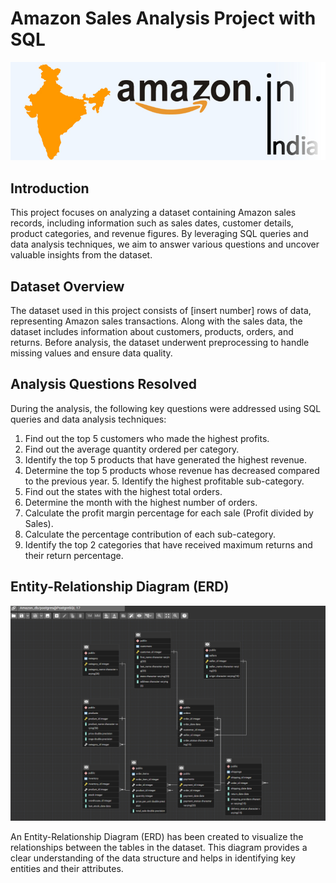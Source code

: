  # Amazon Sales Analysis Project with SQL 
 ![Banner Image](https://github.com/shreyan54/Amazon-Sales-EDA/blob/e1509995d180b31399411c67520f34049dee5d85/amazon_india_wide_image-3.jpg)


## Introduction
This project focuses on analyzing a dataset containing Amazon sales records, including information such as sales dates, customer details, product categories, and revenue figures. By leveraging SQL queries and data analysis techniques, we aim to answer various questions and uncover valuable insights from the dataset.

## Dataset Overview
The dataset used in this project consists of [insert number] rows of data, representing Amazon sales transactions. Along with the sales data, the dataset includes information about customers, products, orders, and returns. 
Before analysis, the dataset underwent preprocessing to handle missing values and ensure data quality.

## Analysis Questions Resolved
During the analysis, the following key questions were addressed using SQL queries and data analysis techniques:
1. Find out the top 5 customers who made the highest profits.
2. Find out the average quantity ordered per category.
3. Identify the top 5 products that have generated the highest revenue.
4. Determine the top 5 products whose revenue has decreased compared to the previous year. 5. Identify the highest profitable sub-category.
6. Find out the states with the highest total orders.
7. Determine the month with the highest number of orders.
8. Calculate the profit margin percentage for each sale (Profit divided by Sales).
9. Calculate the percentage contribution of each sub-category.
10. Identify the top 2 categories that have received maximum returns and their return percentage.

## Entity-Relationship Diagram (ERD)
![ERD Image](https://github.com/shreyan54/Amazon-Sales-EDA/blob/1ad5d3f9057a9c247d752d7176480c709cd06ef5/ERD%20diagram.png)

 An Entity-Relationship Diagram (ERD) has been created to visualize the relationships between the tables in the dataset. This diagram provides a clear understanding of the data structure and helps in identifying key entities and their attributes.


